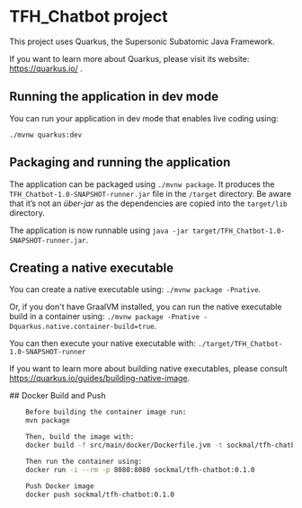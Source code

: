 # TFH_Chatbot project

This project uses Quarkus, the Supersonic Subatomic Java Framework.

If you want to learn more about Quarkus, please visit its website: https://quarkus.io/ .

## Running the application in dev mode

You can run your application in dev mode that enables live coding using:
```
./mvnw quarkus:dev
```

## Packaging and running the application

The application can be packaged using `./mvnw package`.
It produces the `TFH_Chatbot-1.0-SNAPSHOT-runner.jar` file in the `/target` directory.
Be aware that it’s not an _über-jar_ as the dependencies are copied into the `target/lib` directory.

The application is now runnable using `java -jar target/TFH_Chatbot-1.0-SNAPSHOT-runner.jar`.

## Creating a native executable

You can create a native executable using: `./mvnw package -Pnative`.

Or, if you don't have GraalVM installed, you can run the native executable build in a container using: `./mvnw package -Pnative -Dquarkus.native.container-build=true`.

You can then execute your native executable with: `./target/TFH_Chatbot-1.0-SNAPSHOT-runner`

If you want to learn more about building native executables, please consult https://quarkus.io/guides/building-native-image.

## Docker Build and Push

```bash
    Before building the container image run:
    mvn package

    Then, build the image with:
    docker build -f src/main/docker/Dockerfile.jvm -t sockmal/tfh-chatbot:0.1.0 .

    Then run the container using:
    docker run -i --rm -p 8080:8080 sockmal/tfh-chatbot:0.1.0

    Push Docker image
    docker push sockmal/tfh-chatbot:0.1.0
```